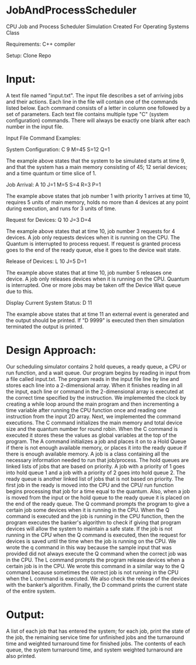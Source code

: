 # JobAndProcessScheduler
CPU Job and Process Scheduler Simulation Created For Operating Systems Class

Requirements:
C++ compiler

Setup:
Clone Repo

# Input:

A text file named "input.txt".  The input file describes a set of arriving jobs and their actions.  Each line in the file will contain one of the commands listed below. Each command consists of a letter in column one followed by a set of parameters. Each text file contains multiple type "C" (system configuration) commands. There will always be exactly one blank after each number in the input file.

Input File Command Examples:

System Configuration: C 9 M=45 S=12 Q=1

  The example above states that the system to be simulated starts at time 9, and that the system has a main memory consisting of 45; 12   serial devices; and a time quantum or time slice of 1.
  
Job Arrival: A 10 J=1 M=5 S=4 R=3 P=1

  The example above states that job number 1 with priority 1 arrives at time 10, requires 5 units of main memory, holds no more than 4     devices at any point during execution, and runs for 3 units of time.
  
Request for Devices: Q 10 J=3 D=4

  The example above states that at time 10, job number 3 requests for 4 devices. A job only requests devices when it is running on the     CPU. The Quantum is interrupted to process request. If request is granted process goes to the end of the ready queue, else it goes     to the device wait state.
  
Release of Devices: L 10 J=5 D=1

  The example above states that at time 10, job number 5 releases one device. A job only releases devices when it is running on the CPU.   Quantum is interrupted. One or more jobs may be taken off the Device Wait queue due to this.
  
Display Current System Status: D 11

  The example above states that at time 11 an external event is generated and the output should be printed.  If "D 9999" is executed       then then simulation terminated the output is printed.

# Design Approach:

Our scheduling simulator contains 2 hold queues, a ready queue, a CPU or run function, and a wait
queue. Our program begins by reading in input from a file called input.txt. The program reads in the
input file line by line and stores each line into a 2-dimensional array. When it finishes reading in all the
input, each line or command in the 2-dimensional array is executed at the correct time specified by the
instruction. We implemented the clock by creating a while loop around the main program and then
incrementing a time variable after running the CPU function once and reading one instruction from the
input 2D array. Next, we implemented the command executions. The C command initializes the main
memory and total device size and the quantum number for round robin. When the C command is
executed it stores these the values as global variables at the top of the program. The A command
initializes a job and places it on to a Hold Queue if there is not enough available memory, or places it
into the ready queue if there is enough available memory. A job is a class containing all the necessary
information needed to run that job/process. The hold queues are linked lists of jobs that are based on
priority. A job with a priority of 1 goes into hold queue 1 and a job with a priority of 2 goes into hold
queue 2. The ready queue is another linked list of jobs that is not based on priority. The first job in the
ready is moved into the CPU and the CPU/ run function begins processing that job for a time equal to
the quantum. Also, when a job is moved from the input or the hold queue to the ready queue it is
placed on the end of the ready queue. The Q command prompts the program to give a certain job
some devices when it is running in the CPU. When the Q command is executed and the job is running in
the CPU function, then the program executes the banker's algorithm to check if giving that program
devices will allow the system to maintain a safe state. If the job is not running in the CPU when the Q
command is executed, then the request for devices is saved until the time when the job is running on
the CPU. We wrote the q command in this way because the sample input that was provided did not
always execute the Q command when the correct job was in the CPU. The L command prompts the
program release devices when a certain job is in the CPU. We wrote this command in a similar way to
the Q command because sometimes the correct job is not running in the CPU when the L command is
executed. We also check the release of the devices with the banker’s algorithm. Finally, the D
command prints the current state of the entire system.

# Output:

A list of each job that has entered the system; for each job, print the state of the job, the remaining service time for unfinished jobs and the turnaround time and weighted turnaround time for finished jobs.  The contents of each queue, the system turnaround time, and system weighted turnaround are also printed.
